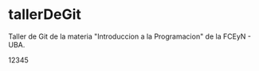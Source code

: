 # tallerDeGit

Taller de Git de la materia "Introduccion a la Programacion" de la FCEyN - UBA.

12345